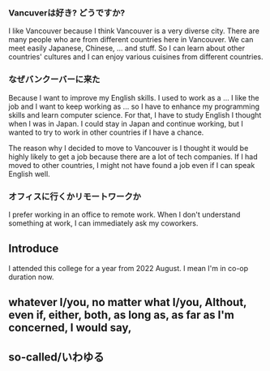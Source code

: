 ### Vancuverは好き? どうですか?

I like Vancouver because I think Vancouver is a very diverse city.
There are many people who are from different countries here in Vancouver. We can meet easily Japanese, Chinese, ... and stuff.
So I can learn about other countries' cultures and I can enjoy various cuisines from different countries.

### なぜバンクーバーに来た

Because I want to improve my English skills. I used to work as a ... I like the job and I want to keep working as ... so I have to enhance my programming skills and learn computer science. For that, I have to study English I thought when I was in Japan.
I could stay in Japan and continue working, but I wanted to try to work in other countries if I have a chance.

The reason why I decided to move to Vancouver is I thought it would be highly likely to get a job because there are a lot of tech companies.
If I had moved to other countries, I might not have found a job even if I can speak English well.

### オフィスに行くかリモートワークか

I prefer working in an office to remote work.
When I don't understand something at work, I can immediately ask my coworkers.

## Introduce

I attended this college for a year from 2022 August. I mean I'm in co-op duration now.

## whatever I/you, no matter what I/you, Althout, even if, either, both, as long as, as far as I'm concerned, I would say,
## so-called/いわゆる